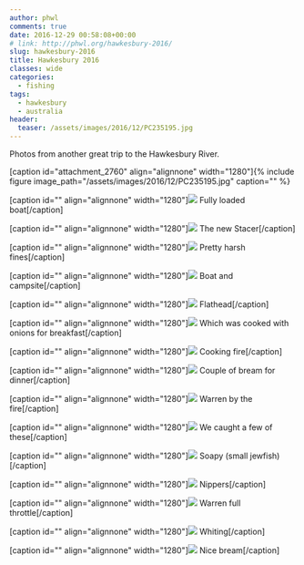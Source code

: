 ```yaml
---
author: phwl
comments: true
date: 2016-12-29 00:58:08+00:00
# link: http://phwl.org/hawkesbury-2016/
slug: hawkesbury-2016
title: Hawkesbury 2016
classes: wide
categories:
  - fishing
tags:
  - hawkesbury
  - australia
header:
  teaser: /assets/images/2016/12/PC235195.jpg
---
```


Photos from another great trip to the Hawkesbury River.

[caption id="attachment_2760" align="alignnone" width="1280"]{% include figure image_path="/assets/images/2016/12/PC235195.jpg" caption="" %}

<!-- more -->

[caption id="" align="alignnone" width="1280"]![](/assets/images/2016/12/PC215139.jpg) Fully loaded boat[/caption]

[caption id="" align="alignnone" width="1280"]![](/assets/images/2016/12/PC245244.jpg) The new Stacer[/caption]

[caption id="" align="alignnone" width="1280"]![](/assets/images/2016/12/PC215140.jpg) Pretty harsh fines[/caption]

[caption id="" align="alignnone" width="1280"]![](/assets/images/2016/12/IMG_8714.jpg) Boat and campsite[/caption]

[caption id="" align="alignnone" width="1280"]![](/assets/images/2016/12/IMG_8739.jpg) Flathead[/caption]

[caption id="" align="alignnone" width="1280"]![](/assets/images/2016/12/IMG_8710.jpg) Which was cooked with onions for breakfast[/caption]

[caption id="" align="alignnone" width="1280"]![](/assets/images/2016/12/IMG_8725.jpg) Cooking fire[/caption]

[caption id="" align="alignnone" width="1280"]![](/assets/images/2016/12/IMG_8752.jpg) Couple of bream for dinner[/caption]

[caption id="" align="alignnone" width="1280"]![](/assets/images/2016/12/PC215150.jpg) Warren by the fire[/caption]

[caption id="" align="alignnone" width="1280"]![](/assets/images/2016/12/PC235183.jpg) We caught a few of these[/caption]

[caption id="" align="alignnone" width="1280"]![](/assets/images/2016/12/PC235187.jpg) Soapy (small jewfish)[/caption]

[caption id="" align="alignnone" width="1280"]![](/assets/images/2016/12/PC235223.jpg) Nippers[/caption]

[caption id="" align="alignnone" width="1280"]![](/assets/images/2016/12/PC235231.jpg) Warren full throttle[/caption]

[caption id="" align="alignnone" width="1280"]![](/assets/images/2016/12/PC225172.jpg) Whiting[/caption]

[caption id="" align="alignnone" width="1280"]![](/assets/images/2016/12/PC245247.jpg) Nice bream[/caption]
